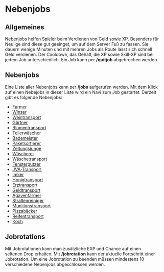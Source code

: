 # Nebenjobs

## Allgemeines
Nebenjobs helfen Spieler beim Verdienen von Geld sowie XP. Besonders für Neulige sind diese gut geeinget, um auf dem Server Fuß zu fassen.
Sie dauern wenige Minuten und mit mehren Jobs als Route lässt sich schnell Geld verdienen.
Der Cooldown, das Gehalt, die XP sowie Skill-XP sind bei jedem Job unterschiedlich.
Ein Job kann per **/quitjob** abgebrochen werden.

## Nebenjobs
Eine Liste aller Nebenjobs kann per **/jobs** aufgerufen werden.
Mit dem Klick auf einen Nebejobs in dieser Liste wird ein Navi zum Job gestartet.
Derzeit gibt es folgende Nebenjobs:

* [Farmer](pages/nebenjobs/farmer)
* [Winzer](pages/nebenjobs/winzer)
* [Weintransport](pages/nebenjobs/weintransport)
* [Gärtner](pages/nebenjobs/gärtner)
* [Blumentransport](pages/nebenjobs/blumentransport)
* [Tellerwäscher](pages/nebenjobs/tellerwäscher)
* [Bademeister](pages/nebenjobs/bademeister)
* [Paketsortierer](pages/nebenjobs/paketsortier)
* [Zeitungsjunge](pages/nebenjobs/zeitungsjunge)
* [Wäscherei](pages/nebenjobs/wäscherei)
* [Wäschetransport](pages/nebenjobs/wäschetransport)
* [Fensterputzer](pages/nebenjobs/fensterputzer)
* [JVA-Transport](pages/nebenjobs/jvatransport)
* [Imker](pages/nebenjobs/imker)
* [Honigtransport](pages/nebenjobs/honigtransport)
* [Erztransport](pages/nebenjobs/erztransport)
* [Geldtransport](pages/nebenjobs/geldtransport)
* [Agavenfarmer](pages/nebenjobs/agavenfarmerer)
* [Straßenreiniger](pages/nebenjobs/straßenreiniger)
* [Munitionstransport](pages/nebenjobs/munitionstransport)
* [Pizzabäcker](pages/nebenjobs/pizzabäcker)
* [Reifentransport](pages/nebenjobs/reifentransport)
* [Koch](pages/nebenjobs/koch)

## Jobrotations
Mit Jobrotationen kann man zusätzliche EXP und Chance auf einen seltenen Drop erhalten. 
Mit **/jobrotation** kann der aktuelle Fortschritt einer Jobrotation.
Um eine Jobrotation zu beenden müssen mindestens 10 verschiedene Nebenjobs abgeschlossen werden.





